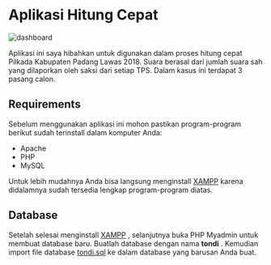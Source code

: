 # Aplikasi Hitung Cepat

![dashboard](https://user-images.githubusercontent.com/9511668/43037757-8e90886e-8d3b-11e8-8dbe-ed9a4f36df04.png)

Aplikasi ini saya hibahkan untuk digunakan dalam proses hitung cepat Pilkada Kabupaten Padang Lawas 2018. Suara berasal dari jumlah suara sah yang dilaporkan oleh saksi dari setiap TPS. Dalam kasus ini terdapat 3 pasang calon.

## Requirements
Sebelum menggunakan aplikasi ini mohon pastikan program-program berikut sudah terinstall dalam komputer Anda:
* Apache
* PHP
* MySQL

Untuk lebih mudahnya Anda bisa langsung menginstall [XAMPP](https://www.apachefriends.org/download.html) karena didalamnya sudah tersedia lengkap program-program diatas.

## Database
Setelah selesai menginstall [XAMPP](https://www.apachefriends.org/download.html) , selanjutnya buka PHP Myadmin untuk membuat database baru. Buatlah database dengan nama **tondi** . Kemudian import file database [tondi.sql](https://github.com/Nanra/Aplikasi-Hitung-Cepat/tree/master/database/database%20baru) ke dalam database yang barusan Anda buat.

